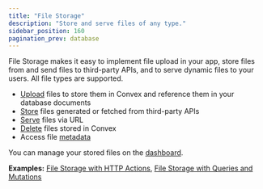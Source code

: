 ```yaml
---
title: "File Storage"
description: "Store and serve files of any type."
sidebar_position: 160
pagination_prev: database
---
```


File Storage makes it easy to implement file upload in your app, store files
from and send files to third-party APIs, and to serve dynamic files to your
users. All file types are supported.

- [Upload](/docs/file-storage/upload-files.mdx) files to store them in Convex
  and reference them in your database documents
- [Store](/docs/file-storage/store-files.mdx) files generated or fetched from
  third-party APIs
- [Serve](/docs/file-storage/serve-files.mdx) files via URL
- [Delete](/docs/file-storage/delete-files.mdx) files stored in Convex
- Access file [metadata](/docs/file-storage/file-metadata.mdx)

You can manage your stored files on the
[dashboard](/docs/dashboard.md#file-storage).

**Examples:**
[File Storage with HTTP Actions](https://github.com/get-convex/convex-demos/tree/main/file-storage-with-http),
[File Storage with Queries and Mutations](https://github.com/get-convex/convex-demos/tree/main/file-storage)
